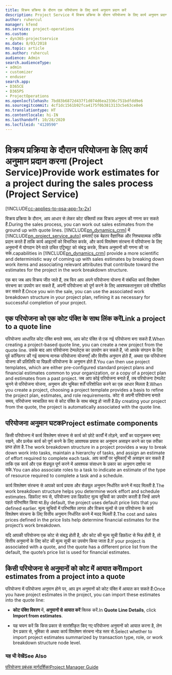 ```yaml
---
title: विक्रय प्रक्रिया के दौरान एक परियोजना के लिए कार्य अनुमान प्रदान करें
description: Project Service में विक्रय प्रक्रिया के दौरान परियोजना के लिए कार्य अनुमान प्रदान करने का तरीका
author: ruhercul
manager: kfend
ms.service: project-operations
ms.custom:
- dyn365-projectservice
ms.date: 8/03/2018
ms.topic: article
ms.author: ruhercul
audience: Admin
search.audienceType:
- admin
- customizer
- enduser
search.app:
- D365CE
- D365PS
- ProjectOperations
ms.openlocfilehash: 7bd83b6872d437f1d074d6ea2336c751bdfdd9e6
ms.sourcegitcommit: 4cf1dc1561b92fca4175f0b3813133c5e63ce8e6
ms.translationtype: HT
ms.contentlocale: hi-IN
ms.lasthandoff: 10/28/2020
ms.locfileid: "4120590"
---
```

# <a name="provide-work-estimates-for-a-project-during-the-sales-process-project-service"></a><span data-ttu-id="f6863-103">विक्रय प्रक्रिया के दौरान परियोजना के लिए कार्य अनुमान प्रदान करना (Project Service)</span><span class="sxs-lookup"><span data-stu-id="f6863-103">Provide work estimates for a project during the sales process (Project Service)</span></span>

[!INCLUDE[cc-applies-to-psa-app-1x-2x](../includes/cc-applies-to-psa-app-1x-2x.md)]

<span data-ttu-id="f6863-104">विक्रय प्रक्रिया के दौरान, आप आधार से लेकर कोट पंक्तियों तक विक्रय अनुमान की गणना कर सकते हैं.</span><span class="sxs-lookup"><span data-stu-id="f6863-104">During the sales process, you can work out sales estimates from the ground up with quote lines.</span></span> [!INCLUDE[pn_dynamics_crm](../includes/pn-dynamics-crm.md)] <span data-ttu-id="f6863-105">में [!INCLUDE[pn_project_service_auto](../includes/pn-project-service-auto.md)] क्षमताएँ एक बेहतर वैज्ञानिक और निश्चयात्‍मक तरीके प्रदान करते हैं ताकि कार्य आइटमों को विभाजित करके, और कार्य विश्लेषण संरचना में परियोजना के लिए अनुमानों में योगदान देने वाले उचित एट्रिब्‍यूट को संबद्ध करके, विक्रय अनुमानों की गणना की जा सके.</span><span class="sxs-lookup"><span data-stu-id="f6863-105">capabilities in [!INCLUDE[pn_dynamics_crm](../includes/pn-dynamics-crm.md)] provide a more scientific and deterministic way of coming up with sales estimates by breaking down work items and associating relevant attributes that contribute toward the estimates for the project in the work breakdown structure.</span></span>  
  
 <span data-ttu-id="f6863-106">एक बार जब आप विक्रय जीत जाते हैं, तब फिर आप अपने परियोजना योजना में संबंधित कार्य विश्लेषण संरचना का उपयोग कर सकते हैं, अपनी परियोजना को पूर्ण करने के लिए आवश्‍यकतानुसार उसे परिशोधित कर सकते हैं.</span><span class="sxs-lookup"><span data-stu-id="f6863-106">Once you win the sale, you can use the associated work breakdown structure in your project plan, refining it as necessary for successful completion of your project.</span></span>  
  
## <a name="link-a-project-to-a-quote-line"></a><span data-ttu-id="f6863-107">एक परियोजना को एक कोट पंक्ति के साथ लिंक करें</span><span class="sxs-lookup"><span data-stu-id="f6863-107">Link a project to a quote line</span></span>  
 <span data-ttu-id="f6863-108">परियोजना आधारित कोट पंक्ति बनाते समय, आप कोट पंक्ति से एक नई परियोजना बना सकते हैं.</span><span class="sxs-lookup"><span data-stu-id="f6863-108">When creating a project-based quote line, you can create a new project from the quote line.</span></span> <span data-ttu-id="f6863-109">उसके बाद आप परियोजना टेम्पलेट्स का उपयोग कर सकते हैं, जो आपके संगठन के लिए पूर्व कॉन्फ़िगर की गई सामान्‍य मानक परियोजना योजनाएँ और वित्तीय अनुमान होते हैं, अथवा एक परियोजना योजना की प्रतिलिपि या पिछली परियोजना के अनुमान होते हैं.</span><span class="sxs-lookup"><span data-stu-id="f6863-109">You can then use project templates, which are either pre-configured standard project plans and financial estimates common to your organization, or a copy of a project plan and estimates from a past project.</span></span> <span data-ttu-id="f6863-110">जब आप कोई परियोजना बनाते हैं, तब परियोजना टेम्‍पलेट चुनने से परियोजना योजना, अनुमान और भूमिका शर्तें परिशोधित करने का एक आधार मिलता है.</span><span class="sxs-lookup"><span data-stu-id="f6863-110">When you create a project, choosing a project template provides a basis to refine the project plan, estimates, and role requirements.</span></span> <span data-ttu-id="f6863-111">कोट से अपनी परियोजना बनाते समय, परियोजना स्‍वचालित रूप से कोट पंक्ति के साथ संबद्ध हो जाती है.</span><span class="sxs-lookup"><span data-stu-id="f6863-111">By creating your project from the quote, the project is automatically associated with the quote line.</span></span>  
  
## <a name="project-estimate-components"></a><span data-ttu-id="f6863-112">परियोजना अनुमान घटक</span><span class="sxs-lookup"><span data-stu-id="f6863-112">Project estimate components</span></span>  
 <span data-ttu-id="f6863-113">किसी परियोजना में कार्य विश्लेषण संरचना से कार्य को छोटे कार्यों में तोड़ने, कार्यों का पदानुक्रमन बनाए रखने, और प्रत्‍येक कार्य को पूर्ण करने के लिए आवश्‍यक प्रयास का अनुमान असाइन करने का एक तरीका प्राप्त होता है.</span><span class="sxs-lookup"><span data-stu-id="f6863-113">The work breakdown structure in a project provides a way to break down work into tasks, maintain a hierarchy of tasks, and assign an estimate of effort required to complete each task.</span></span> <span data-ttu-id="f6863-114">आप कार्यों पर भूमिकाएँ भी असाइन कर सकते हैं ताकि एक कार्य और एक शेड्यूल पूर्ण करने में आवश्‍यक संसाधन के प्रकार का अनुमान दर्शाया जा सके.</span><span class="sxs-lookup"><span data-stu-id="f6863-114">You can also associate roles to a task to indicate an estimate of the type of resource required to complete a task and a schedule.</span></span>  
  
 <span data-ttu-id="f6863-115">कार्य विश्लेषण संरचना से आपको कार्य प्रयास और शेड्यूल अनुमान निर्धारित करने में मदद मिलती है.</span><span class="sxs-lookup"><span data-stu-id="f6863-115">The work breakdown structure helps you determine work effort and schedule estimates.</span></span> <span data-ttu-id="f6863-116">डिफ़ॉल्ट रूप से, परियोजना उस डिफ़ॉल्ट मूल्य सूचियों का उपयोग करती है जिन्‍हें आपने पहले परिभाषित किया था.</span><span class="sxs-lookup"><span data-stu-id="f6863-116">By default, the project uses default price lists that you defined earlier.</span></span> <span data-ttu-id="f6863-117">मूल्‍य सूचियों में परिभाषित लागत और विक्रय मूल्‍यों से उस परियोजना के कार्य विश्लेषण संरचना के लिए वित्तीय अनुमान निर्धारित करने में मदद मिलती है.</span><span class="sxs-lookup"><span data-stu-id="f6863-117">The cost and sales prices defined in the price lists help determine financial estimates for the project’s work breakdown.</span></span>  
  
 <span data-ttu-id="f6863-118">यदि आपकी परियोजना एक कोट से संबद्ध होती है, और कोट की मूल्‍य सूची डिफ़ॉल्‍ट से भिन्न होती है, तो वित्तीय अनुमानों के लिए कोट की मूल्‍य सूची का उपयोग किया जाता है.</span><span class="sxs-lookup"><span data-stu-id="f6863-118">If your project is associated with a quote, and the quote has a different price list from the default, the quote’s price list is used for financial estimates.</span></span>  
  
## <a name="import-estimates-from-a-project-into-a-quote"></a><span data-ttu-id="f6863-119">किसी परियोजना से अनुमानों को कोट में आयात करें</span><span class="sxs-lookup"><span data-stu-id="f6863-119">Import estimates from a project into a quote</span></span>  
 <span data-ttu-id="f6863-120">परियोजना में परियोजना अनुमान होने पर, आप इन अनुमानों को कोट पंक्ति में आयात कर सकते हैं:</span><span class="sxs-lookup"><span data-stu-id="f6863-120">Once you have project estimates in the project, you can import these estimates into the quote line:</span></span>  
  
-   <span data-ttu-id="f6863-121">**कोट पंक्ति विवरण** में, **अनुमानों से आयात करें** क्लिक करें.</span><span class="sxs-lookup"><span data-stu-id="f6863-121">In **Quote Line Details**, click **Import from estimates**.</span></span> 

-   <span data-ttu-id="f6863-122">यह चयन करें कि किस प्रकार से सारांशीकृत किए गए परियोजना अनुमानों को आयात करना है, लेन देन प्रकार से, भूमिका से अथवा कार्य विश्लेषण संरचना नोड स्‍तर से.</span><span class="sxs-lookup"><span data-stu-id="f6863-122">Select whether to import project estimates summarized by transaction type, role, or work breakdown structure node level.</span></span>  
  
### <a name="see-also"></a><span data-ttu-id="f6863-123">यह भी देखें</span><span class="sxs-lookup"><span data-stu-id="f6863-123">See Also</span></span>  
 [<span data-ttu-id="f6863-124">परियोजना प्रबंधक मार्गदर्शिका</span><span class="sxs-lookup"><span data-stu-id="f6863-124">Project Manager Guide</span></span>](../psa/project-manager-guide.md)
